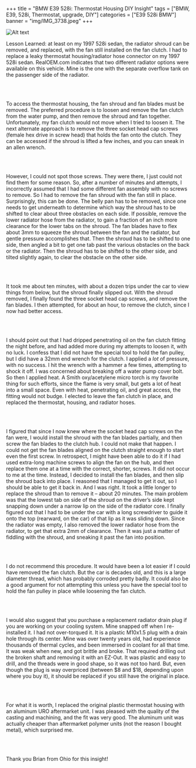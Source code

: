 
+++
title = "BMW E39 528i: Thermostat Housing DIY Insight"
tags = ["BMW, E39, 528i, Thermostat, upgrade, DIY"]
categories = ["E39 528i BMW"]
banner = "img/IMG_3738.jpeg"
+++

![Alt text](https://e39source.com/wp-content/uploads/2020/04/xqzslqkmg1msrrio6kph-1536x864.jpg)

Lesson Learned: at least on my 1997 528i sedan, the radiator shroud can be removed, and replaced, with the fan still installed on the fan clutch. I had to replace a leaky thermostat housing/radiator hose connector on my 1997 528i sedan.  RealOEM.com indicates that two different radiator options were available on this vehicle.  Mine is the one with the separate overflow tank on the passenger side of the radiator.  

&nbsp;<br/><br/>

To access the thermostat housing, the fan shroud and fan blades must be removed.  The preferred procedure is to loosen and remove the fan clutch from the water pump, and then remove the shroud and fan together. Unfortunately, my fan clutch would not move when I tried to loosen it. The next alternate approach is to remove the three socket head cap screws (female hex drive in screw head) that holds the fan onto the clutch.  They can be accessed if the shroud is lifted a few inches, and you can sneak in an allen wrench.

&nbsp;<br/><br/>

However, I could not spot those screws.  They were there, I just could not find them for some reason.  So, after a number of minutes and attempts, I incorrectly assumed that I had some different fan assembly with no screws to remove.  So I had to remove the fan shroud with the fan still in place. Surprisingly, this can be done.  The belly pan has to be removed, since one needs to get underneath to determine which way the shroud has to be shifted to clear about three obstacles on each side.  If possible, remove the lower radiator hose from the radiator, to gain a fraction of an inch more clearance for the lower tabs on the shroud.  The fan blades have to flex about 3mm to squeeze the shroud between the fan and the radiator, but gentle pressure accomplishes that.  Then the shroud has to be shifted to one side, then angled a bit to get one tab past the various obstacles on the back or the radiator.  Then the shroud has to be shifted to the other side, and tilted slightly again, to clear the obstacle on the other side.

&nbsp;<br/><br/>

It took me about ten minutes, with about a dozen trips under the car to view things from below, but the shroud finally slipped out. With the shroud removed, I finally found the three socket head cap screws, and remove the fan blades.  I then attempted, for about an hour, to remove the clutch, since I now had better access.

&nbsp;<br/><br/>

I should point out that I had dripped penetrating oil on the fan clutch fitting the night before, and had added more during my attempts to loosen it, with no luck.  I confess that I did not have the special tool to hold the fan pulley, but I did have a 32mm end wrench for the clutch.  I applied a *lot* of pressure, with no success.  I hit the wrench with a hammer a few times, attempting to shock it off.  I was concerned about breaking off a water pump cover bolt.  So then I applied heat.  A Smith oxy/acetylene micro torch is my favorite thing for such efforts, since the flame is very small, but gets a lot of heat into a small space.  Even with heat, penetrating oil, and great access, the fitting would not budge.  I elected to leave the fan clutch in place, and replaced the thermostat, housing, and radiator hoses.

&nbsp;<br/><br/>

I figured that since I now knew where the socket head cap screws on the fan were, I would install the shroud with the fan blades partially, and then screw the fan blades to the clutch hub.  I could not make that happen.  I could not get the fan blades aligned on the clutch straight enough to start even the first screw.  In retrospect, I might have been able to do it if I had used extra-long machine screws to align the fan on the hub, and then replace them one at a time with the correct, shorter, screws.  It did not occur to me at the time. Instead, I decided to install the fan blades, and then slip the shroud back into place.  I reasoned that I managed to get it out, so I should be able to get it back in.  And I was right. It took a little longer to replace the shroud than to remove it – about 20 minutes.  The main problem was that the lowest tab on side of the shroud on the driver’s side kept snapping down under a narrow lip on the side of the radiator core.  I finally figured out that I had to be under the car with a long screwdriver to guide it onto the top (rearward, on the car) of that lip as it was sliding down.  Since the radiator was empty, I also removed the lower radiator hose from the radiator, to get that extra 2mm of clearance.  Then it was just a matter of fiddling with the shroud, and sneaking it past the fan into position.

&nbsp;<br/><br/>

I do not recommend this procedure.  It would have been a lot easier if I could have removed the fan clutch.  But the car is decades old, and this is a large diameter thread, which has probably corroded pretty badly.  It could also be a good argument for not attempting this unless you have the special tool to hold the fan pulley in place while loosening the fan clutch.

&nbsp;<br/><br/>

I would also suggest that you purchase a replacement radiator drain plug if you are working on your cooling system.  Mine snapped off when I re-installed it.  I had not over-torqued it.  It is a plastic M10x1.5 plug with a drain hole through its center.  Mine was over twenty years old, had experience thousands of thermal cycles, and been immersed in coolant for all that time.  It was weak when new, and got brittle and broke.  That required drilling out the broken shaft and removing it with an EZ-Out.  It was plastic and easy to drill, and the threads were in good shape, so it was not too hard.  But, even though the plug is way overpriced (between $8 and $18, depending upon where you buy it), it should be replaced if you still have the original in place.

&nbsp;<br/><br/>

For what it is worth, I replaced the original plastic thermostat housing with an aluminum URO aftermarket unit.  I was pleased with the quality of the casting and machining, and the fit was very good.  The aluminum unit was actually cheaper than aftermarket polymer units (not the reason I bought metal), which surprised me.

&nbsp;<br/><br/>

Thank you Brian from Ohio for this insight!

&nbsp;<br/><br/>
